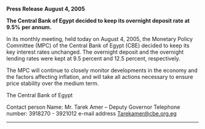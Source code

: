 **Press Release**
**August 4, 2005**

**The Central Bank of Egypt decided to keep its overnight deposit rate at 9.5%**
**per annum.**

In its monthly meeting, held today on August 4, 2005, the Monetary Policy
Committee (MPC) of the Central Bank of Egypt (CBE) decided to keep its key
interest rates unchanged. The overnight deposit and the overnight lending rates were
kept at 9.5 percent and 12.5 percent, respectively.

The MPC will continue to closely monitor developments in the economy and the
factors affecting inflation, and will take all actions necessary to ensure price stability
over the medium term.

The Central Bank of Egypt

Contact person
Name: Mr. Tarek Amer – Deputy Governor
Telephone number: 3918270 - 3921012
e-mail address Tarekamer@cbe.org.eg


-----


